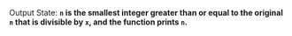 Output State: **`n` is the smallest integer greater than or equal to the original `n` that is divisible by `x`, and the function prints `n`.**